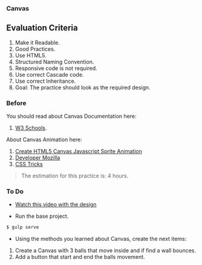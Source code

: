 ### Canvas

## Evaluation Criteria

1. Make it Readable.
2. Good Practices.
3. Use HTML5.
4. Structured Naming Convention.
5. Responsive code is not required.
6. Use correct Cascade code.
7. Use correct Inheritance.
8. Goal: The practice should look as the required design.

### Before
You should read about Canvas Documentation here:

1. [W3 Schools][3].

About Canvas Animation here:

1. [Create HTML5 Canvas Javascript Sprite Animation][1]
2. [Developer Mozilla][2]
3. [CSS Tricks][4]



> The estimation for this practice is: 4 hours.

### To Do

- [Watch this video with the design][5]

- Run the base project.

```sh
$ gulp serve
```
- Using the methods you learned about Canvas, create the next items:

1. Create a Canvas with 3 balls that move inside and if find a wall bounces.
2. Add a button that start and end the balls movement. 


[1]: http://www.williammalone.com/articles/create-html5-canvas-javascript-sprite-animation/
[2]: https://developer.mozilla.org/en-US/docs/Web/API/Canvas_API/Tutorial/Basic_animations
[3]: https://www.w3schools.com/html/html5_canvas.asp
[4]: https://css-tricks.com/using-requestanimationframe/
[5]: https://drive.google.com/file/d/16N0vmGvkusla82tD-xfYBXYxYO1k31Eg/view?usp=sharing

